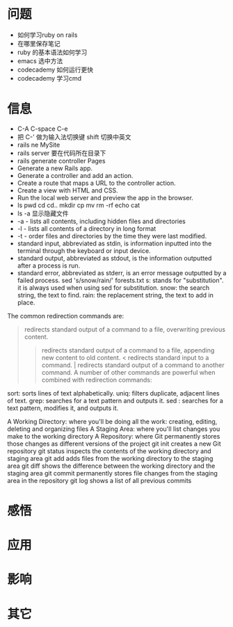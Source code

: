 # 问题
- 如何学习ruby on rails
- 在哪里保存笔记
- ruby 的基本语法如何学习
- emacs 选中方法
- codecademy 如何运行更快
- codecademy 学习cmd
# 信息
- C-A C-space C-e
- 把 C-' 做为输入法切换键 shift 切换中英文
- rails ne MySite
- rails server 要在代码所在目录下
- rails generate controller Pages
- Generate a new Rails app.
- Generate a controller and add an action.
- Create a route that maps a URL to the controller action.
- Create a view with HTML and CSS.
- Run the local web server and preview the app in the browser.
- ls pwd cd cd.. mkdir cp mv rm -rf echo cat
- ls -a 显示隐藏文件
- -a - lists all contents, including hidden files and directories
- -l - lists all contents of a directory in long format
- -t - order files and directories by the time they were last modified.
- standard input, abbreviated as stdin, is information inputted into the terminal through the keyboard or input device.
- standard output, abbreviated as stdout, is the information outputted after a process is run.
- standard error, abbreviated as stderr, is an error message outputted by a failed process.
sed 's/snow/rain/' forests.txt
s: stands for "substitution". it is always used when using sed for substitution.
snow: the search string, the text to find.
rain: the replacement string, the text to add in place.

The common redirection commands are:

> redirects standard output of a command to a file, overwriting previous content.
>> redirects standard output of a command to a file, appending new content to old content.
< redirects standard input to a command.
| redirects standard output of a command to another command.
A number of other commands are powerful when combined with redirection commands:

sort: sorts lines of text alphabetically.
uniq: filters duplicate, adjacent lines of text.
grep: searches for a text pattern and outputs it.
sed : searches for a text pattern, modifies it, and outputs it.

A Working Directory: where you'll be doing all the work: creating, editing, deleting and organizing files
A Staging Area: where you'll list changes you make to the working directory
A Repository: where Git permanently stores those changes as different versions of the project
git init creates a new Git repository
git status inspects the contents of the working directory and staging area
git add adds files from the working directory to the staging area
git diff shows the difference between the working directory and the staging area
git commit permanently stores file changes from the staging area in the repository
git log shows a list of all previous commits
# 感悟
# 应用
# 影响
# 其它

